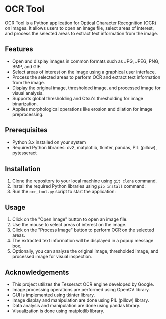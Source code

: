 # OCR Tool

OCR Tool is a Python application for Optical Character Recognition (OCR) on images. It allows users to open an image file, select areas of interest, and process the selected areas to extract text information from the image.

## Features

- Open and display images in common formats such as JPG, JPEG, PNG, BMP, and GIF.
- Select areas of interest on the image using a graphical user interface.
- Process the selected areas to perform OCR and extract text information from the image.
- Display the original image, thresholded image, and processed image for visual analysis.
- Supports global thresholding and Otsu's thresholding for image binarization.
- Applies morphological operations like erosion and dilation for image preprocessing.

## Prerequisites

- Python 3.x installed on your system
- Required Python libraries: cv2, matplotlib, tkinter, pandas, PIL (pillow), pytesseract

## Installation

1. Clone the repository to your local machine using `git clone` command.
2. Install the required Python libraries using `pip install` command:
3. Run the `ocr_tool.py` script to start the application:

## Usage

1. Click on the "Open Image" button to open an image file.
2. Use the mouse to select areas of interest on the image.
3. Click on the "Process Image" button to perform OCR on the selected areas.
4. The extracted text information will be displayed in a popup message box.
5. Optionally, you can analyze the original image, thresholded image, and processed image for visual inspection.



## Acknowledgements

- This project utilizes the Tesseract OCR engine developed by Google.
- Image processing operations are performed using OpenCV library.
- GUI is implemented using tkinter library.
- Image display and manipulation are done using PIL (pillow) library.
- Data analysis and manipulation are done using pandas library.
- Visualization is done using matplotlib library.

